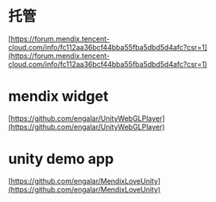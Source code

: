 # 托管

[https://forum.mendix.tencent-cloud.com/info/fc112aa36bcf44bba55fba5dbd5d4afc?csr=1](https://forum.mendix.tencent-cloud.com/info/fc112aa36bcf44bba55fba5dbd5d4afc?csr=1)

# mendix widget
[https://github.com/engalar/UnityWebGLPlayer](https://github.com/engalar/UnityWebGLPlayer)

# unity demo app
[https://github.com/engalar/MendixLoveUnity](https://github.com/engalar/MendixLoveUnity)
